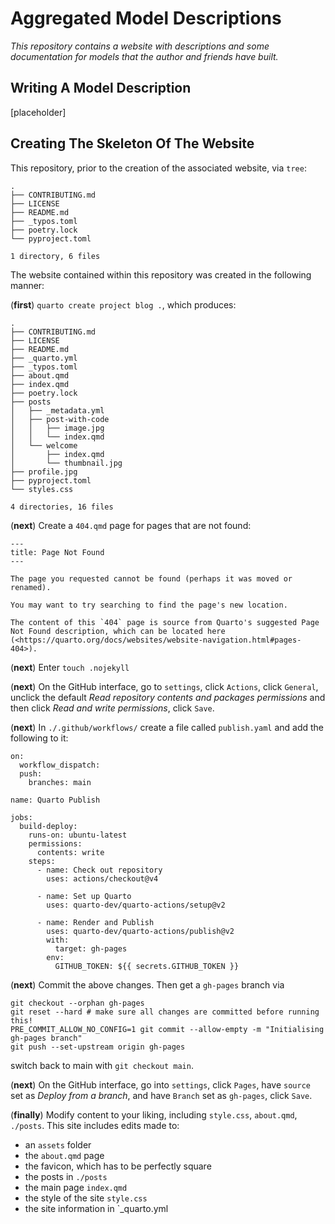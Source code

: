 # Aggregated Model Descriptions

_This repository contains a website with descriptions and some documentation for models that the author and friends have built._

## Writing A Model Description

[placeholder]

## Creating The Skeleton Of The Website

This repository, prior to the creation of the associated website, via `tree`:

```
.
├── CONTRIBUTING.md
├── LICENSE
├── README.md
├── _typos.toml
├── poetry.lock
└── pyproject.toml

1 directory, 6 files
```

The website contained within this repository was created in the following manner:

(__first__) `quarto create project blog .`, which produces:


```
.
├── CONTRIBUTING.md
├── LICENSE
├── README.md
├── _quarto.yml
├── _typos.toml
├── about.qmd
├── index.qmd
├── poetry.lock
├── posts
│   ├── _metadata.yml
│   ├── post-with-code
│   │   ├── image.jpg
│   │   └── index.qmd
│   └── welcome
│       ├── index.qmd
│       └── thumbnail.jpg
├── profile.jpg
├── pyproject.toml
└── styles.css

4 directories, 16 files
```

(__next__) Create a `404.qmd` page for pages that are not found:

```
---
title: Page Not Found
---

The page you requested cannot be found (perhaps it was moved or renamed).

You may want to try searching to find the page's new location.

The content of this `404` page is source from Quarto's suggested Page Not Found description, which can be located here (<https://quarto.org/docs/websites/website-navigation.html#pages-404>).
```

(__next__) Enter `touch .nojekyll`

(__next__) On the GitHub interface, go to `settings`, click `Actions`, click `General`, unclick the default _Read repository contents and packages permissions_ and then click _Read and write permissions_, click `Save`.

(__next__) In `./.github/workflows/` create a file called `publish.yaml` and add the following to it:

```
on:
  workflow_dispatch:
  push:
    branches: main

name: Quarto Publish

jobs:
  build-deploy:
    runs-on: ubuntu-latest
    permissions:
      contents: write
    steps:
      - name: Check out repository
        uses: actions/checkout@v4

      - name: Set up Quarto
        uses: quarto-dev/quarto-actions/setup@v2

      - name: Render and Publish
        uses: quarto-dev/quarto-actions/publish@v2
        with:
          target: gh-pages
        env:
          GITHUB_TOKEN: ${{ secrets.GITHUB_TOKEN }}
```

(__next__) Commit the above changes. Then get a `gh-pages` branch via

```
git checkout --orphan gh-pages
git reset --hard # make sure all changes are committed before running this!
PRE_COMMIT_ALLOW_NO_CONFIG=1 git commit --allow-empty -m "Initialising gh-pages branch"
git push --set-upstream origin gh-pages
```

switch back to main with `git checkout main`.

(__next__) On the GitHub interface, go into `settings`, click `Pages`, have `source` set as _Deploy from a branch_, and have `Branch` set as `gh-pages`, click `Save`.

(__finally__) Modify content to your liking, including `style.css`, `about.qmd`, `./posts`. This site includes edits made to:

* an `assets` folder
* the `about.qmd` page
* the favicon, which has to be perfectly square
* the posts in `./posts`
* the main page `index.qmd`
* the style of the site `style.css`
* the site information in `_quarto.yml
